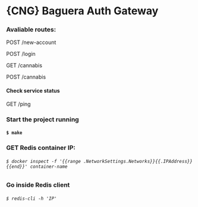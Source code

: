 # {CNG} Baguera Auth Gateway

### Avaliable routes:
POST /new-account

POST /login

GET /cannabis

POST /cannabis

#### Check service status

GET /ping

### Start the project running
#### `$ make`

### GET Redis container IP:
###### `$ docker inspect -f '{{range .NetworkSettings.Networks}}{{.IPAddress}}{{end}}' container-name`

### Go inside Redis client
###### `$ redis-cli -h 'IP'`


